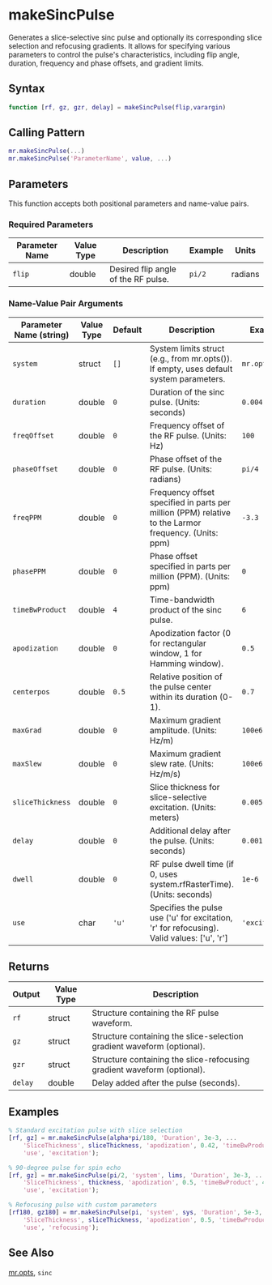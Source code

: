 # makeSincPulse

Generates a slice-selective sinc pulse and optionally its corresponding slice selection and refocusing gradients.  It allows for specifying various parameters to control the pulse's characteristics, including flip angle, duration, frequency and phase offsets, and gradient limits.

## Syntax

```matlab
function [rf, gz, gzr, delay] = makeSincPulse(flip,varargin)
```

## Calling Pattern

```matlab
mr.makeSincPulse(...)
mr.makeSincPulse('ParameterName', value, ...)
```

## Parameters

This function accepts both positional parameters and name-value pairs.

### Required Parameters

| Parameter Name | Value Type | Description | Example | Units |
|------|------|-------------|---------|-------|
| `flip` | double | Desired flip angle of the RF pulse. | `pi/2` | radians |

### Name-Value Pair Arguments
| Parameter Name (string) | Value Type | Default | Description | Example |
|------|------|---------|-------------|---------|
| `system` | struct | `[]` | System limits struct (e.g., from mr.opts()). If empty, uses default system parameters. | `mr.opts()` |
| `duration` | double | `0` | Duration of the sinc pulse. (Units: seconds) | `0.004` |
| `freqOffset` | double | `0` | Frequency offset of the RF pulse. (Units: Hz) | `100` |
| `phaseOffset` | double | `0` | Phase offset of the RF pulse. (Units: radians) | `pi/4` |
| `freqPPM` | double | `0` | Frequency offset specified in parts per million (PPM) relative to the Larmor frequency. (Units: ppm) | `-3.3` |
| `phasePPM` | double | `0` | Phase offset specified in parts per million (PPM). (Units: ppm) | `0` |
| `timeBwProduct` | double | `4` | Time-bandwidth product of the sinc pulse. | `6` |
| `apodization` | double | `0` | Apodization factor (0 for rectangular window, 1 for Hamming window). | `0.5` |
| `centerpos` | double | `0.5` | Relative position of the pulse center within its duration (0-1). | `0.7` |
| `maxGrad` | double | `0` | Maximum gradient amplitude. (Units: Hz/m) | `100e6` |
| `maxSlew` | double | `0` | Maximum gradient slew rate. (Units: Hz/m/s) | `100e6` |
| `sliceThickness` | double | `0` | Slice thickness for slice-selective excitation. (Units: meters) | `0.005` |
| `delay` | double | `0` | Additional delay after the pulse. (Units: seconds) | `0.001` |
| `dwell` | double | `0` | RF pulse dwell time (if 0, uses system.rfRasterTime). (Units: seconds) | `1e-6` |
| `use` | char | `'u'` | Specifies the pulse use ('u' for excitation, 'r' for refocusing). Valid values: ['u', 'r'] | `'excitation'` |

## Returns

| Output | Value Type | Description |
|--------|------|-------------|
| `rf` | struct | Structure containing the RF pulse waveform. |
| `gz` | struct | Structure containing the slice-selection gradient waveform (optional). |
| `gzr` | struct | Structure containing the slice-refocusing gradient waveform (optional). |
| `delay` | double | Delay added after the pulse (seconds). |

## Examples

```matlab
% Standard excitation pulse with slice selection
[rf, gz] = mr.makeSincPulse(alpha*pi/180, 'Duration', 3e-3, ...
    'SliceThickness', sliceThickness, 'apodization', 0.42, 'timeBwProduct', 4, ...
    'use', 'excitation');

% 90-degree pulse for spin echo
[rf, gz] = mr.makeSincPulse(pi/2, 'system', lims, 'Duration', 3e-3, ...
    'SliceThickness', thickness, 'apodization', 0.5, 'timeBwProduct', 4, ...
    'use', 'excitation');

% Refocusing pulse with custom parameters
[rf180, gz180] = mr.makeSincPulse(pi, 'system', sys, 'Duration', 5e-3, ...
    'SliceThickness', sliceThickness, 'apodization', 0.5, 'timeBwProduct', 4, ...
    'use', 'refocusing');
```

## See Also

[mr.opts](opts.md), `sinc`
